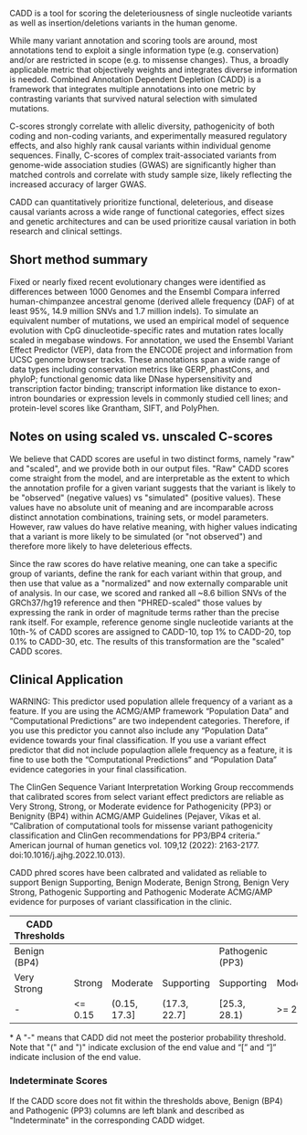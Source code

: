 CADD is a tool for scoring the deleteriousness of single nucleotide variants as well as insertion/deletions variants in the human genome.

While many variant annotation and scoring tools are around, most annotations tend to exploit a single information type (e.g. conservation) and/or are restricted in scope (e.g. to missense changes). Thus, a broadly applicable metric that objectively weights and integrates diverse information is needed. Combined Annotation Dependent Depletion (CADD) is a framework that integrates multiple annotations into one metric by contrasting variants that survived natural selection with simulated mutations.

C-scores strongly correlate with allelic diversity, pathogenicity of both coding and non-coding variants, and experimentally measured regulatory effects, and also highly rank causal variants within individual genome sequences. Finally, C-scores of complex trait-associated variants from genome-wide association studies (GWAS) are significantly higher than matched controls and correlate with study sample size, likely reflecting the increased accuracy of larger GWAS.

CADD can quantitatively prioritize functional, deleterious, and disease causal variants across a wide range of functional categories, effect sizes and genetic architectures and can be used prioritize causal variation in both research and clinical settings. 

## Short method summary

Fixed or nearly fixed recent evolutionary changes were identified as differences between 1000 Genomes and the Ensembl Compara inferred human-chimpanzee ancestral genome (derived allele frequency (DAF) of at least 95%, 14.9 million SNVs and 1.7 million indels). To simulate an equivalent number of mutations, we used an empirical model of sequence evolution with CpG dinucleotide-specific rates and mutation rates locally scaled in megabase windows. For annotation, we used the Ensembl Variant Effect Predictor (VEP), data from the ENCODE project and information from UCSC genome browser tracks. These annotations span a wide range of data types including conservation metrics like GERP, phastCons, and phyloP; functional genomic data like DNase hypersensitivity and transcription factor binding; transcript information like distance to exon-intron boundaries or expression levels in commonly studied cell lines; and protein-level scores like Grantham, SIFT, and PolyPhen. 

## Notes on using scaled vs. unscaled C-scores

We believe that CADD scores are useful in two distinct forms, namely "raw" and "scaled", and we provide both in our output files. "Raw" CADD scores come straight from the model, and are interpretable as the extent to which the annotation profile for a given variant suggests that the variant is likely to be "observed" (negative values) vs "simulated" (positive values). These values have no absolute unit of meaning and are incomparable across distinct annotation combinations, training sets, or model parameters. However, raw values do have relative meaning, with higher values indicating that a variant is more likely to be simulated (or "not observed") and therefore more likely to have deleterious effects.

Since the raw scores do have relative meaning, one can take a specific group of variants, define the rank for each variant within that group, and then use that value as a "normalized" and now externally comparable unit of analysis. In our case, we scored and ranked all ~8.6 billion SNVs of the GRCh37/hg19 reference and then "PHRED-scaled" those values by expressing the rank in order of magnitude terms rather than the precise rank itself. For example, reference genome single nucleotide variants at the 10th-% of CADD scores are assigned to CADD-10, top 1% to CADD-20, top 0.1% to CADD-30, etc. The results of this transformation are the "scaled" CADD scores. 


## Clinical Application

WARNING: This predictor used population allele frequency of a variant as a feature. If you are using the ACMG/AMP framework “Population Data” and “Computational Predictions” are two independent categories. Therefore, if you use this predictor you cannot also include any “Population Data” evidence towards your final classification. If you use a variant effect predictor that did not include populaqtion allele frequency as a feature, it is fine to use both the “Computational Predictions” and “Population Data” evidence categories in your final classification.

The ClinGen Sequence Variant Interpretation Working Group reccommends that calibrated scores from select variant effect predictors are reliable as Very Strong, Strong, or Moderate evidence for Pathogenicity (PP3) or Benignity (BP4) within ACMG/AMP Guidelines (Pejaver, Vikas et al. “Calibration of computational tools for missense variant pathogenicity classification and ClinGen recommendations for PP3/BP4 criteria.” American journal of human genetics vol. 109,12 (2022): 2163-2177. doi:10.1016/j.ajhg.2022.10.013).

CADD phred scores have been calbrated and validated as reliable to support Benign Supporting, Benign Moderate, Benign Strong, Benign Very Strong, Pathogenic Supporting and Pathogenic Moderate ACMG/AMP evidence for purposes of variant classification in the clinic.

| CADD Thresholds |                 |                |                |                |                |                |                |                |
|--------------|-----------------|----------------|----------------|----------------|----------------|----------------|----------------|----------------|
| Benign (BP4) |||| Pathogenic (PP3)|
|Very Strong   |Strong      |Moderate     |Supporting   |Supporting   |Moderate     |Strong      |Very Strong   |
|-|<= 0.15|(0.15, 17.3]|(17.3, 22.7]|[25.3, 28.1)|>= 28.1|-|   -   |

\* A "-" means that CADD did not meet the posterior probability threshold. Note that "(" and ")" indicate exclusion of the end value and “[” and “]” indicate inclusion of the end value.

### Indeterminate Scores

If the CADD score does not fit within the thresholds above, Benign (BP4) and Pathogenic (PP3) columns are left blank and described as "Indeterminate" in the corresponding CADD widget.
